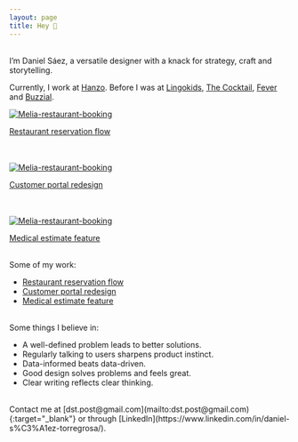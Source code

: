 ```yaml
---
layout: page
title: Hey 👋 
---
```



<br>
I’m Daniel Sáez, a versatile designer with a knack for strategy, craft and storytelling. 

Currently, I work at [Hanzo](https://hanzo.es/). Before I was at [Lingokids](https://lingokids.com/), [The Cocktail](https://the-cocktail.com/en), [Fever](https://feverup.com/) and [Buzzial](https://buzzial.com/).

<a href="{{ https://danielszt.github.io/ }}/assets/mb1.png" target="_blank"><img src="{{ https://danielszt.github.io/ }}/assets/mb1.png" alt="Melia-restaurant-booking" class="inline"/></a>

[Restaurant reservation flow](https://danielszt.github.io/projects/reservation-process/)

<br>
<br>
<a href="{{ https://danielszt.github.io/assets/hcp1.png" target="_blank"><img src="{{ https://danielszt.github.io/ }}/assets/hcp1.png" alt="Melia-restaurant-booking" class="inline"/></a>

[Customer portal redesign](https://danielszt.github.io/projects/customer-portal/)

<br>
<br>
<a href="{{ https://danielszt.github.io/assets/VIT0.png" target="_blank"><img src="{{ https://danielszt.github.io/ }}/assets/VIT0.png" alt="Melia-restaurant-booking" class="inline"/></a>

[Medical estimate feature](https://danielszt.github.io/projects/medical-estimates/)

<br>
Some of my work:

- [Restaurant reservation flow](https://danielszt.github.io/projects/reservation-process/)
- [Customer portal redesign](https://danielszt.github.io/projects/customer-portal/)
- [Medical estimate feature](https://danielszt.github.io/projects/medical-estimates/)

<br>
Some things I believe in:

- A well-defined problem leads to better solutions.
- Regularly talking to users sharpens product instinct.
- Data-informed beats data-driven.
- Good design solves problems and feels great.
- Clear writing reflects clear thinking.

<br>
Contact me at [dst.post@gmail.com](mailto:dst.post@gmail.com){:target="_blank"} or through [LinkedIn](https://www.linkedin.com/in/daniel-s%C3%A1ez-torregrosa/).


